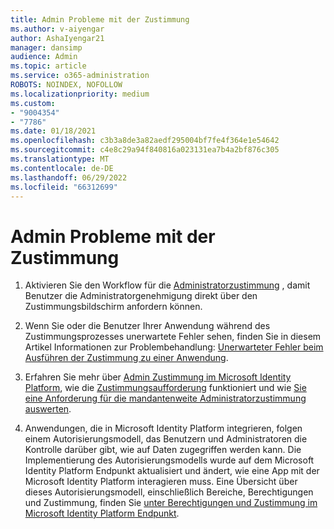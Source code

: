 ```yaml
---
title: Admin Probleme mit der Zustimmung
ms.author: v-aiyengar
author: AshaIyengar21
manager: dansimp
audience: Admin
ms.topic: article
ms.service: o365-administration
ROBOTS: NOINDEX, NOFOLLOW
ms.localizationpriority: medium
ms.custom:
- "9004354"
- "7786"
ms.date: 01/18/2021
ms.openlocfilehash: c3b3a8de3a82aedf295004bf7fe4f364e1e54642
ms.sourcegitcommit: c4e8c29a94f840816a023131ea7b4a2bf876c305
ms.translationtype: MT
ms.contentlocale: de-DE
ms.lasthandoff: 06/29/2022
ms.locfileid: "66312699"
---
```

# <a name="admin-consent-issues"></a>Admin Probleme mit der Zustimmung

1. Aktivieren Sie den Workflow für die [Administratorzustimmung](https://docs.microsoft.com/azure/active-directory/manage-apps/configure-admin-consent-workflow) , damit Benutzer die Administratorgenehmigung direkt über den Zustimmungsbildschirm anfordern können.

1. Wenn Sie oder die Benutzer Ihrer Anwendung während des Zustimmungsprozesses unerwartete Fehler sehen, finden Sie in diesem Artikel Informationen zur Problembehandlung: [Unerwarteter Fehler beim Ausführen der Zustimmung zu einer Anwendung](https://docs.microsoft.com/azure/active-directory/manage-apps/application-sign-in-unexpected-user-consent-error).

1. Erfahren Sie mehr über [Admin Zustimmung im Microsoft Identity Platform](https://docs.microsoft.com/azure/active-directory/develop/v2-admin-consent), wie die [Zustimmungsaufforderung](https://docs.microsoft.com/azure/active-directory/develop/v2-admin-consent) funktioniert und wie [Sie eine Anforderung für die mandantenweite Administratorzustimmung auswerten](https://docs.microsoft.com/azure/active-directory/manage-apps/manage-consent-requests#evaluating-a-request-for-tenant-wide-admin-consent).

1. Anwendungen, die in Microsoft Identity Platform integrieren, folgen einem Autorisierungsmodell, das Benutzern und Administratoren die Kontrolle darüber gibt, wie auf Daten zugegriffen werden kann. Die Implementierung des Autorisierungsmodells wurde auf dem Microsoft Identity Platform Endpunkt aktualisiert und ändert, wie eine App mit der Microsoft Identity Platform interagieren muss. Eine Übersicht über dieses Autorisierungsmodell, einschließlich Bereiche, Berechtigungen und Zustimmung, finden Sie [unter Berechtigungen und Zustimmung im Microsoft Identity Platform Endpunkt](https://docs.microsoft.com/azure/active-directory/manage-apps/manage-consent-requests#evaluating-a-request-for-tenant-wide-admin-consent).